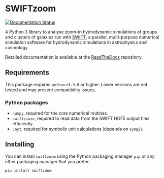 SWIFTzoom
==========

[![Documentation Status](https://readthedocs.org/projects/swiftzoom/badge/?version=latest)](https://swiftzoom.readthedocs.io/en/latest/?badge=latest)

A Python 3 library to analyse zoom-in hydrodynamic simulations of groups and clusters of galaxies run with [SWIFT](http://swift.dur.ac.uk), a parallel, 
multi-purpose numerical simulation software for hydrodynamic simulations in astrophysics and cosmology.


Detailed documentation is available at the [ReadTheDocs](http://swiftzoom.readthedocs.org) repository.

Requirements
------------
This package requires `python` `v3.9.0` or higher. Lower versions are not tested and may present compatibility 
issues.

### Python packages


+ `numpy`, required for the core numerical routines.
+ `swiftsimio`, required to read data from the SWIFT HDF5 output files efficiently.
+ `unyt`, required for symbolic unit calculations (depends on `sympy`).

Installing
----------

You can install `swiftzoom` using the Python packaging manager `pip` or any other packaging manager that you prefer:

`pip install swiftzoom`

